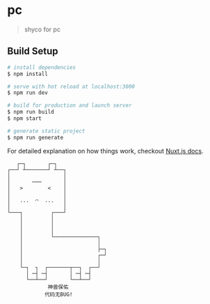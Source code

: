 # pc

> shyco for pc

## Build Setup

``` bash
# install dependencies
$ npm install

# serve with hot reload at localhost:3000
$ npm run dev

# build for production and launch server
$ npm run build
$ npm start

# generate static project
$ npm run generate
```

For detailed explanation on how things work, checkout [Nuxt.js docs](https://nuxtjs.org).

       ┌─┐       ┌─┐
    ┌──┘ ┴───────┘ ┴──┐
    │                 │
    │       ───       │
    │   >        <    │
    │                 │
    │   ...  ⌒  ...   │
    │                 │
    └───┐         ┌───┘
        │         │
        │         │
        │         │
        │         └──────────────┐
        │                        │
        │                        ├─┐
        │                        ┌─┘
        │                        │
        └─┐  ┐  ┌───────┬──┐  ┌──┘
          │ ─┤ ─┤       │ ─┤ ─┤
          └──┴──┘       └──┴──┘
                 神兽保佑
                代码无BUG!
 
